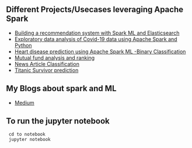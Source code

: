 ## Different Projects/Usecases leveraging Apache Spark

- [Building a recommendation system with Spark ML and Elasticsearch](https://gitlab.pramati.com/lijoa/spark_playground/-/tree/master/recommendation_system_spark_es)
- [Exploratory data analysis of Covid-19 data using Apache Spark and Python](https://gitlab.pramati.com/lijoa/spark_playground/-/tree/master/covid19_Analysis)
- [Heart disease prediction using Apache Spark ML -Binary Classification](https://gitlab.pramati.com/lijoa/spark_playground/-/tree/master/heart_disease_classification)
- [Mutual fund analysis and ranking](https://gitlab.pramati.com/lijoa/spark_playground/-/tree/master/mutual_fund_data_analysis)
- [News Article Classification](https://gitlab.pramati.com/lijoa/spark_playground/-/tree/master/news_aggregator)
- [Titanic Survivor prediction](https://gitlab.pramati.com/lijoa/spark_playground/-/tree/master/titanic_analysis)

## My Blogs about spark and ML

- [Medium](https://medium.com/@lijoabraham1234)


## To run the jupyter notebook

```
 cd to notebook
 jupyter notebook
